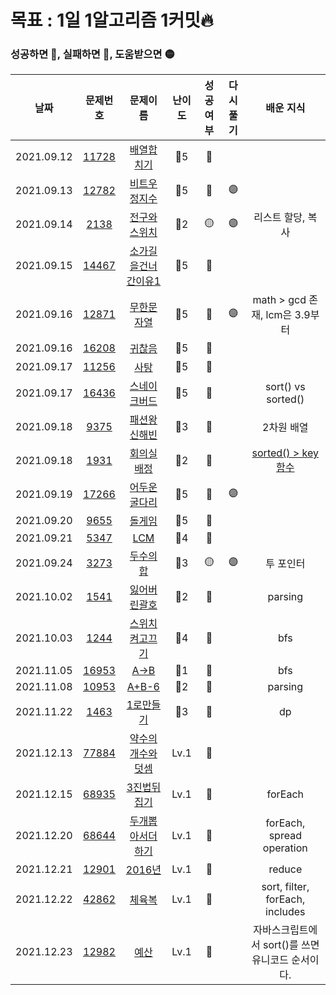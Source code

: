 # 목표 : 1일 1알고리즘 1커밋🔥

### 성공하면 🔵, 실패하면 🔴, 도움받으면 🟡

|    날짜    |                             문제번호                              |                                   문제이름                                   | 난이도 | 성공여부 | 다시풀기 |                               배운 지식                               |
| :--------: | :---------------------------------------------------------------: | :--------------------------------------------------------------------------: | :----: | :------: | :------: | :-------------------------------------------------------------------: |
| 2021.09.12 |          [11728](https://www.acmicpc.net/problem/11728)           |             [배열합치기](https://www.acmicpc.net/problem/11728)              |  🥈5   |    🔵    |          |                                                                       |
| 2021.09.13 |          [12782](https://www.acmicpc.net/problem/12782)           |            [비트우정지수](https://www.acmicpc.net/problem/12782)             |  🥈5   |    🔵    |    🟣    |                                                                       |
| 2021.09.14 |           [2138](https://www.acmicpc.net/problem/2138)            |             [전구와스위치](https://www.acmicpc.net/problem/2138)             |  🥈2   |    🟡    |    🟣    |                           리스트 할당, 복사                           |
| 2021.09.15 |          [14467](https://www.acmicpc.net/problem/14467)           |         [소가길을건너간이유1](https://www.acmicpc.net/problem/14467)         |  🥈5   |    🔵    |          |                                                                       |
| 2021.09.16 |          [12871](https://www.acmicpc.net/problem/12871)           |             [무한문자열](https://www.acmicpc.net/problem/12871)              |  🥈5   |    🔵    |    🟣    |                    math > gcd 존재, lcm은 3.9부터                     |
| 2021.09.16 |          [16208](https://www.acmicpc.net/problem/16208)           |               [귀찮음](https://www.acmicpc.net/problem/16208)                |  🥈5   |    🔵    |          |                                                                       |
| 2021.09.17 |          [11256](https://www.acmicpc.net/problem/11256)           |                [사탕](https://www.acmicpc.net/problem/11256)                 |  🥈5   |    🔵    |          |                                                                       |
| 2021.09.17 |          [16436](https://www.acmicpc.net/problem/16436)           |            [스네이크버드](https://www.acmicpc.net/problem/16436)             |  🥈5   |    🔵    |          |                          sort() vs sorted()                           |
| 2021.09.18 |           [9375](https://www.acmicpc.net/problem/9375)            |             [패션왕신해빈](https://www.acmicpc.net/problem/9375)             |  🥈3   |    🔵    |          |                              2차원 배열                               |
| 2021.09.18 |           [1931](https://www.acmicpc.net/problem/1931)            |              [회의실배정](https://www.acmicpc.net/problem/1931)              |  🥈2   |    🔵    |          | [sorted() > key함수](https://docs.python.org/ko/3/howto/sorting.html) |
| 2021.09.19 |          [17266](https://www.acmicpc.net/problem/17266)           |            [어두운굴다리](https://www.acmicpc.net/problem/17266)             |  🥈5   |    🔵    |    🟣    |                                                                       |
| 2021.09.20 |           [9655](https://www.acmicpc.net/problem/9655)            |                [돌게임](https://www.acmicpc.net/problem/9655)                |  🥈5   |    🔵    |          |                                                                       |
| 2021.09.21 |           [5347](https://www.acmicpc.net/problem/5347)            |                 [LCM](https://www.acmicpc.net/problem/5347)                  |  🥈4   |    🔵    |          |                                                                       |
| 2021.09.24 |           [3273](https://www.acmicpc.net/problem/3273)            |               [두수의합](https://www.acmicpc.net/problem/3273)               |  🥈3   |    🟡    |    🟣    |                               투 포인터                               |
| 2021.10.02 |           [1541](https://www.acmicpc.net/problem/1541)            |             [잃어버린괄호](https://www.acmicpc.net/problem/1541)             |  🥈2   |    🔵    |          |                                parsing                                |
| 2021.10.03 |           [1244](https://www.acmicpc.net/problem/1244)            |            [스위치켜고끄기](https://www.acmicpc.net/problem/1244)            |  🥈4   |    🔵    |          |                                  bfs                                  |
| 2021.11.05 |          [16953](https://www.acmicpc.net/problem/16953)           |                [A->B](https://www.acmicpc.net/problem/16953)                 |  🥈1   |    🔵    |          |                                  bfs                                  |
| 2021.11.08 |          [10953](https://www.acmicpc.net/problem/10953)           |                [A+B-6](https://www.acmicpc.net/problem/10953)                |  🥉2   |    🔵    |          |                                parsing                                |
| 2021.11.22 |           [1463](https://www.acmicpc.net/problem/1463)            |              [1로만들기](https://www.acmicpc.net/problem/1463)               |  🥈3   |    🔵    |          |                                  dp                                   |
| 2021.12.13 | [77884](https://programmers.co.kr/learn/courses/30/lessons/77884) | [약수의개수와덧셈](https://programmers.co.kr/learn/courses/30/lessons/77884) |  Lv.1  |    🔵    |          |                                                                       |
| 2021.12.15 | [68935](https://programmers.co.kr/learn/courses/30/lessons/68935) |   [3진법뒤집기](https://programmers.co.kr/learn/courses/30/lessons/68935)    |  Lv.1  |    🔵    |          |                                forEach                                |
| 2021.12.20 | [68644](https://programmers.co.kr/learn/courses/30/lessons/68644) | [두개뽑아서더하기](https://programmers.co.kr/learn/courses/30/lessons/68644) |  Lv.1  |    🔵    |          |                       forEach, spread operation                       |
| 2021.12.21 | [12901](https://programmers.co.kr/learn/courses/30/lessons/12901) |      [2016년](https://programmers.co.kr/learn/courses/30/lessons/12901)      |  Lv.1  |    🔵    |          |                                reduce                                 |
| 2021.12.22 | [42862](https://programmers.co.kr/learn/courses/30/lessons/42862) |      [체육복](https://programmers.co.kr/learn/courses/30/lessons/42862)      |  Lv.1  |    🔵    |          |                    sort, filter, forEach, includes                    |
| 2021.12.23 | [12982](https://programmers.co.kr/learn/courses/30/lessons/12982) |       [예산](https://programmers.co.kr/learn/courses/30/lessons/12982)       |  Lv.1  |    🔵    |          |           자바스크립트에서 sort()를 쓰면 유니코드 순서이다.           |
